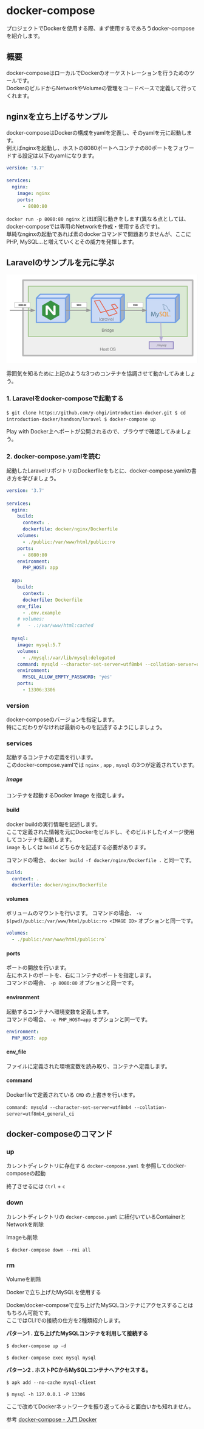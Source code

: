 # docker-compose

プロジェクトでDockerを使用する際、まず使用するであろうdocker-composeを紹介します。

## 概要

docker-composeはローカルでDockerのオーケストレーションを行うためのツールです。  
DockerのビルドからNetworkやVolumeの管理をコードベースで定義して行ってくれます。

## nginxを立ち上げるサンプル

docker-composeはDockerの構成をyamlを定義し、そのyamlを元に起動します。  
例えばnginxを起動し、ホストの8080ポートへコンテナの80ポートをフォワードする設定は以下のyamlになります。

```yml
version: '3.7'

services:
  nginx:
    image: nginx
    ports:
      - 8080:80
```

`docker run -p 8080:80 nginx` とほぼ同じ動きをします(異なる点としては、docker-composeでは専用のNetworkを作成・使用する点です)。  
単純なnginxの起動であれば素のdockerコマンドで問題ありませんが、ここにPHP, MySQL...と増えていくとその威力を発揮します。

## Laravelのサンプルを元に学ぶ

![laravel](../.img/Docker/docker-compose.png)

雰囲気を知るために上記のような3つのコンテナを協調させて動かしてみましょう。

### 1\. Laravelをdocker-composeで起動する

`$ git clone https://github.com/y-ohgi/introduction-docker.git
$ cd introduction-docker/handson/laravel
$ docker-compose up` 

Play with Docker上へポートが公開されるので、ブラウザで確認してみましょう。

### 2\. docker-compose.yamlを読む

起動したLaravelリポジトリのDockerfileをもとに、docker-compose.yamlの書き方を学びましょう。

```yml
version: '3.7'

services:
  nginx:
    build:
      context: .
      dockerfile: docker/nginx/Dockerfile
    volumes:
      - ./public:/var/www/html/public:ro
    ports:
      - 8080:80
    environment:
      PHP_HOST: app

  app:
    build:
      context: .
      dockerfile: Dockerfile
    env_file:
      - .env.example
    # volumes:
    #   - .:/var/www/html:cached

  mysql:
    image: mysql:5.7
    volumes:
      - ./mysql:/var/lib/mysql:delegated
    command: mysqld --character-set-server=utf8mb4 --collation-server=utf8mb4_general_ci
    environment:
      MYSQL_ALLOW_EMPTY_PASSWORD: 'yes'
    ports:
      - 13306:3306
```

### version

docker-composeのバージョンを指定します。  
特にこだわりがなければ最新のものを記述するようにしましょう。

### services

起動するコンテナの定義を行います。  
このdocker-compose.yamlでは `nginx` , `app` , `mysql` の3つが定義されています。

##### image

コンテナを起動するDocker Image を指定します。

#### build

docker buildの実行情報を記述します。  
ここで定義された情報を元にDockerをビルドし、そのビルドしたイメージ使用してコンテナを起動します。  
`image` もしくは `build` どちらかを記述する必要があります。

コマンドの場合、 `docker build -f docker/nginx/Dockerfile .` と同一です。

```yml
build:
  context: .
  dockerfile: docker/nginx/Dockerfile
```

#### volumes

ボリュームのマウントを行います。 コマンドの場合、 `-v $(pwd)/public:/var/www/html/public:ro <IMAGE ID>` オプションと同一です。

```yml
volumes:
  - ./public:/var/www/html/public:ro`
```

#### ports

ポートの開放を行います。  
左にホストのポートを、右にコンテナのポートを指定します。  
コマンドの場合、 `-p 8080:80` オプションと同一です。

#### environment

起動するコンテナへ環境変数を定義します。  
コマンドの場合、 `-e PHP_HOST=app` オプションと同一です。

```yml
environment:
  PHP_HOST: app
```

#### env\_file

ファイルに定義された環境変数を読み取り、コンテナへ定義します。

#### command

Dockerfileで定義されている `CMD` の上書きを行います。

`command: mysqld --character-set-server=utf8mb4 --collation-server=utf8mb4_general_ci` 

## docker-composeのコマンド

### up

カレントディレクトリに存在する `docker-compose.yaml` を参照してdocker-composeの起動

終了させるには `Ctrl` + `c`

### down

カレントディレクトリの `docker-compose.yaml` に紐付いているContainerとNetworkを削除

Imageも削除

`$ docker-compose down --rmi all` 

### rm

Volumeを削除

Dockerで立ち上げたMySQLを使用する

Docker/docker-composeで立ち上げたMySQLコンテナにアクセスすることはもちろん可能です。  
ここではCLIでの接続の仕方を2種類紹介します。

**パターン1 . 立ち上げたMySQLコンテナを利用して接続する**

`$ docker-compose up -d`

`$ docker-compose exec mysql mysql`

**パターン2 . ホストPCからMySQLコンテナへアクセスする。**

`$ apk add --no-cache mysql-client`

`$ mysql -h 127.0.0.1 -P 13306`

ここで改めてDockerネットワークを振り返ってみると面白いかも知れません。

参考
[docker-compose - 入門 Docker](https://y-ohgi.com/introduction-docker/3_production/docker-compose/)